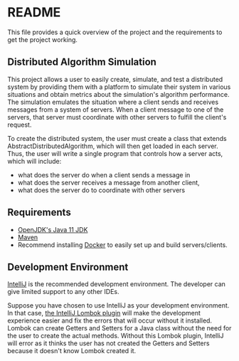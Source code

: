 # README

This file provides a quick overview of the project and the requirements to get the project working.

## Distributed Algorithm Simulation

This project allows a user to easily create, simulate, and test a distributed system by providing them with a platform 
to simulate their system in various situations and obtain metrics about the simulation's algorithm performance. The 
simulation emulates the situation where a client sends and receives messages from a system of servers. When a client 
message to one of the servers, that server must coordinate with other servers to fulfill the client's request. 

To create the distributed system, the user must create a class that extends AbstractDistributedAlgorithm, which will 
then get loaded in each server. Thus, the user will write a single program that controls how a server acts, 
which will include: 
* what does the server do when a client sends a message in
* what does the server receives a message from another client,
* what does the server do to coordinate with other servers

## Requirements 
* [OpenJDK's Java 11 JDK](https://jdk.java.net/java-se-ri/11)
* [Maven](https://maven.apache.org/download.cgi) 
* Recommend installing [Docker](https://www.docker.com/get-started) to easily set up and build servers/clients.

## Development Environment
[IntelliJ](https://www.jetbrains.com/idea/) is the recommended development environment. The developer can give limited 
support to any other IDEs.

Suppose you have chosen to use IntelliJ as your development environment. In that case, 
[the IntelliJ Lombok plugin](https://plugins.jetbrains.com/plugin/6317-lombok) will make the development experience 
easier and fix the errors that will occur without it installed. Lombok can create Getters and Setters for a Java class 
without the need for the user to create the actual methods. Without this Lombok plugin, IntelliJ will error as 
it thinks the user has not created the Getters and Setters because it doesn't know Lombok created it.
